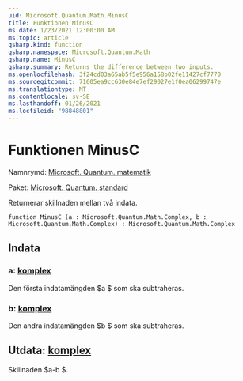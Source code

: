 ```yaml
---
uid: Microsoft.Quantum.Math.MinusC
title: Funktionen MinusC
ms.date: 1/23/2021 12:00:00 AM
ms.topic: article
qsharp.kind: function
qsharp.namespace: Microsoft.Quantum.Math
qsharp.name: MinusC
qsharp.summary: Returns the difference between two inputs.
ms.openlocfilehash: 3f24cd03a65ab5f5e956a158b02fe11427cf7770
ms.sourcegitcommit: 71605ea9cc630e84e7ef29027e1f0ea06299747e
ms.translationtype: MT
ms.contentlocale: sv-SE
ms.lasthandoff: 01/26/2021
ms.locfileid: "98848801"
---
```

# <a name="minusc-function"></a>Funktionen MinusC

Namnrymd: [Microsoft. Quantum. matematik](xref:Microsoft.Quantum.Math)

Paket: [Microsoft. Quantum. standard](https://nuget.org/packages/Microsoft.Quantum.Standard)


Returnerar skillnaden mellan två indata.

```qsharp
function MinusC (a : Microsoft.Quantum.Math.Complex, b : Microsoft.Quantum.Math.Complex) : Microsoft.Quantum.Math.Complex
```


## <a name="input"></a>Indata

### <a name="a--complex"></a>a: [komplex](xref:Microsoft.Quantum.Math.Complex)

Den första indatamängden $a $ som ska subtraheras.


### <a name="b--complex"></a>b: [komplex](xref:Microsoft.Quantum.Math.Complex)

Den andra indatamängden $b $ som ska subtraheras.



## <a name="output--complex"></a>Utdata: [komplex](xref:Microsoft.Quantum.Math.Complex)

Skillnaden $a-b $.